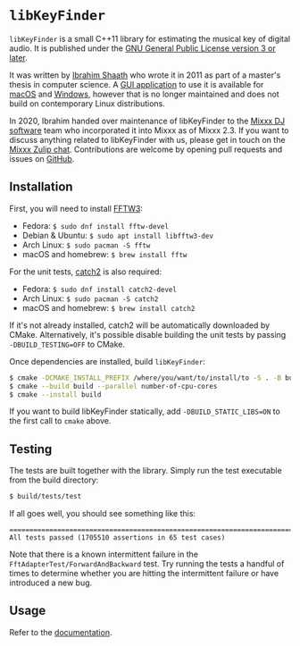 # `libKeyFinder`

`libKeyFinder` is a small C++11 library for estimating the musical key of digital audio. It is published under the [GNU General Public License version 3 or later](LICENSE).

It was written by [Ibrahim Shaath](http://ibrahimshaath.co.uk/keyfinder/) who wrote it in 2011 as part of a master's thesis in computer science. A [GUI application](https://github.com/ibsh/is_KeyFinder) to use it is available for [macOS](http://www.ibrahimshaath.co.uk/keyfinder/bins/KeyFinder-OSX-2-4.zip) and [Windows](http://www.ibrahimshaath.co.uk/keyfinder/bins/KeyFinder-WIN-1-25.zip), however that is no longer maintained and does not build on contemporary Linux distributions.

In 2020, Ibrahim handed over maintenance of libKeyFinder to the [Mixxx DJ software](https://mixxx.org) team who incorporated it into Mixxx as of Mixxx 2.3. If you want to discuss anything related to libKeyFinder with us, please get in touch on the [Mixxx Zulip chat](https://mixxx.zulipchat.com/#narrow/stream/109171-development/topic/KeyFinder). Contributions are welcome by opening pull requests and issues on [GitHub](https://github.com/mixxxdj/libKeyFinder).

## Installation

First, you will need to install [FFTW3](http://www.fftw.org/download.html):

* Fedora: `$ sudo dnf install fftw-devel`
* Debian & Ubuntu: `$ sudo apt install libfftw3-dev`
* Arch Linux: `$ sudo pacman -S fftw`
* macOS and homebrew: `$ brew install fftw`

For the unit tests, [catch2](https://github.com/catchorg/Catch2/) is also required:

* Fedora: `$ sudo dnf install catch2-devel`
* Arch Linux: `$ sudo pacman -S catch2`
* macOS and homebrew: `$ brew install catch2`

If it's not already installed, catch2 will be automatically downloaded by CMake.
Alternatively, it's possible disable building the unit tests by passing `-DBUILD_TESTING=OFF` to CMake.

Once dependencies are installed, build `libKeyFinder`:

```sh
$ cmake -DCMAKE_INSTALL_PREFIX /where/you/want/to/install/to -S . -B build
$ cmake --build build --parallel number-of-cpu-cores
$ cmake --install build
```

If you want to build libKeyFinder statically, add `-DBUILD_STATIC_LIBS=ON` to the first call to `cmake` above.

## Testing

The tests are built together with the library. Simply run the test executable from the build directory:

```sh
$ build/tests/test
```

If all goes well, you should see something like this:

```
===============================================================================
All tests passed (1705510 assertions in 65 test cases)
```

Note that there is a known intermittent failure in the `FftAdapterTest/ForwardAndBackward` test. Try running the tests a handful of times to determine whether you are hitting the intermittent failure or have introduced a new bug.

## Usage

Refer to the [documentation](https://mixxxdj.github.io/libKeyFinder/).
